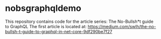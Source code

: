 # nobsgraphqldemo
This repository contains code for the article series:
The No-Bullsh*t guide to GraphQL 
The first article is located at:
https://medium.com/swlh/the-no-bullsh-t-guide-to-graphql-in-net-core-9df290be7f27

